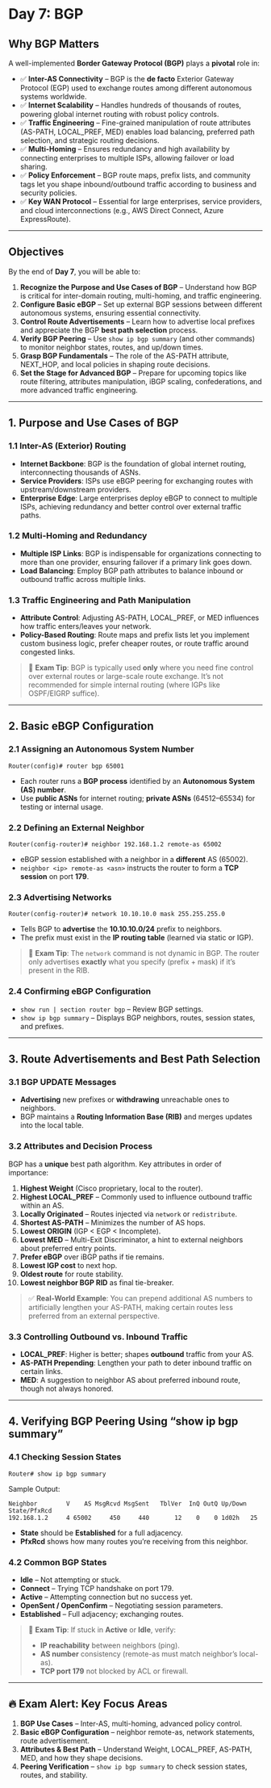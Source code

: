 
# Day 7: BGP 

## Why BGP Matters
A well-implemented **Border Gateway Protocol (BGP)** plays a **pivotal** role in:
- ✅ **Inter-AS Connectivity** – BGP is the **de facto** Exterior Gateway Protocol (EGP) used to exchange routes among different autonomous systems worldwide.
- ✅ **Internet Scalability** – Handles hundreds of thousands of routes, powering global internet routing with robust policy controls.
- ✅ **Traffic Engineering** – Fine-grained manipulation of route attributes (AS-PATH, LOCAL_PREF, MED) enables load balancing, preferred path selection, and strategic routing decisions.
- ✅ **Multi-Homing** – Ensures redundancy and high availability by connecting enterprises to multiple ISPs, allowing failover or load sharing.
- ✅ **Policy Enforcement** – BGP route maps, prefix lists, and community tags let you shape inbound/outbound traffic according to business and security policies.
- ✅ **Key WAN Protocol** – Essential for large enterprises, service providers, and cloud interconnections (e.g., AWS Direct Connect, Azure ExpressRoute).

---

## Objectives
By the end of **Day 7**, you will be able to:
1. **Recognize the Purpose and Use Cases of BGP** – Understand how BGP is critical for inter-domain routing, multi-homing, and traffic engineering.  
2. **Configure Basic eBGP** – Set up external BGP sessions between different autonomous systems, ensuring essential connectivity.  
3. **Control Route Advertisements** – Learn how to advertise local prefixes and appreciate the BGP **best path selection** process.  
4. **Verify BGP Peering** – Use `show ip bgp summary` (and other commands) to monitor neighbor states, routes, and up/down times.  
5. **Grasp BGP Fundamentals** – The role of the AS-PATH attribute, NEXT_HOP, and local policies in shaping route decisions.  
6. **Set the Stage for Advanced BGP** – Prepare for upcoming topics like route filtering, attributes manipulation, iBGP scaling, confederations, and more advanced traffic engineering.

---

## 1. Purpose and Use Cases of BGP

### 1.1 Inter-AS (Exterior) Routing
- **Internet Backbone**: BGP is the foundation of global internet routing, interconnecting thousands of ASNs.
- **Service Providers**: ISPs use eBGP peering for exchanging routes with upstream/downstream providers.
- **Enterprise Edge**: Large enterprises deploy eBGP to connect to multiple ISPs, achieving redundancy and better control over external traffic paths.

### 1.2 Multi-Homing and Redundancy
- **Multiple ISP Links**: BGP is indispensable for organizations connecting to more than one provider, ensuring failover if a primary link goes down.
- **Load Balancing**: Employ BGP path attributes to balance inbound or outbound traffic across multiple links.

### 1.3 Traffic Engineering and Path Manipulation
- **Attribute Control**: Adjusting AS-PATH, LOCAL_PREF, or MED influences how traffic enters/leaves your network.
- **Policy-Based Routing**: Route maps and prefix lists let you implement custom business logic, prefer cheaper routes, or route traffic around congested links.

> 📌 **Exam Tip**: BGP is typically used **only** where you need fine control over external routes or large-scale route exchange. It’s not recommended for simple internal routing (where IGPs like OSPF/EIGRP suffice).

---

## 2. Basic eBGP Configuration

### 2.1 Assigning an Autonomous System Number
```plaintext
Router(config)# router bgp 65001
```
- Each router runs a **BGP process** identified by an **Autonomous System (AS) number**.
- Use **public ASNs** for internet routing; **private ASNs** (64512–65534) for testing or internal usage.

### 2.2 Defining an External Neighbor
```plaintext
Router(config-router)# neighbor 192.168.1.2 remote-as 65002
```
- eBGP session established with a neighbor in a **different** AS (65002).
- `neighbor <ip> remote-as <asn>` instructs the router to form a **TCP session** on port **179**.

### 2.3 Advertising Networks
```plaintext
Router(config-router)# network 10.10.10.0 mask 255.255.255.0
```
- Tells BGP to **advertise** the **10.10.10.0/24** prefix to neighbors.
- The prefix must exist in the **IP routing table** (learned via static or IGP).

> 📌 **Exam Tip**: The `network` command is not dynamic in BGP. The router only advertises **exactly** what you specify (prefix + mask) if it’s present in the RIB.

### 2.4 Confirming eBGP Configuration
- `show run | section router bgp` – Review BGP settings.
- `show ip bgp summary` – Displays BGP neighbors, routes, session states, and prefixes.

---

## 3. Route Advertisements and Best Path Selection

### 3.1 BGP UPDATE Messages
- **Advertising** new prefixes or **withdrawing** unreachable ones to neighbors.
- BGP maintains a **Routing Information Base (RIB)** and merges updates into the local table.

### 3.2 Attributes and Decision Process
BGP has a **unique** best path algorithm. Key attributes in order of importance:

1. **Highest Weight** (Cisco proprietary, local to the router).
2. **Highest LOCAL_PREF** – Commonly used to influence outbound traffic within an AS.
3. **Locally Originated** – Routes injected via `network` or `redistribute`.
4. **Shortest AS-PATH** – Minimizes the number of AS hops.
5. **Lowest ORIGIN** (IGP < EGP < Incomplete).
6. **Lowest MED** – Multi-Exit Discriminator, a hint to external neighbors about preferred entry points.
7. **Prefer eBGP** over iBGP paths if tie remains.
8. **Lowest IGP cost** to next hop.
9. **Oldest route** for route stability.
10. **Lowest neighbor BGP RID** as final tie-breaker.

> ✅ **Real-World Example**: You can prepend additional AS numbers to artificially lengthen your AS-PATH, making certain routes less preferred from an external perspective.

### 3.3 Controlling Outbound vs. Inbound Traffic
- **LOCAL_PREF**: Higher is better; shapes **outbound** traffic from your AS.
- **AS-PATH Prepending**: Lengthen your path to deter inbound traffic on certain links.
- **MED**: A suggestion to neighbor AS about preferred inbound route, though not always honored.

---

## 4. Verifying BGP Peering Using “show ip bgp summary”

### 4.1 Checking Session States
```plaintext
Router# show ip bgp summary
```
Sample Output:
```
Neighbor        V    AS MsgRcvd MsgSent   TblVer  InQ OutQ Up/Down  State/PfxRcd
192.168.1.2     4 65002     450     440       12    0    0 1d02h   25
```
- **State** should be **Established** for a full adjacency.
- **PfxRcd** shows how many routes you’re receiving from this neighbor.

### 4.2 Common BGP States
- **Idle** – Not attempting or stuck.
- **Connect** – Trying TCP handshake on port 179.
- **Active** – Attempting connection but no success yet.
- **OpenSent / OpenConfirm** – Negotiating session parameters.
- **Established** – Full adjacency; exchanging routes.

> 📌 **Exam Tip**: If stuck in **Active** or **Idle**, verify:
> - **IP reachability** between neighbors (ping).
> - **AS number** consistency (remote-as must match neighbor’s local-as).
> - **TCP port 179** not blocked by ACL or firewall.

---

## 🔥 Exam Alert: Key Focus Areas
1. **BGP Use Cases** – Inter-AS, multi-homing, advanced policy control.  
2. **Basic eBGP Configuration** – neighbor remote-as, network statements, route advertisement.  
3. **Attributes & Best Path** – Understand Weight, LOCAL_PREF, AS-PATH, MED, and how they shape decisions.  
4. **Peering Verification** – `show ip bgp summary` to check session states, routes, and stability.

